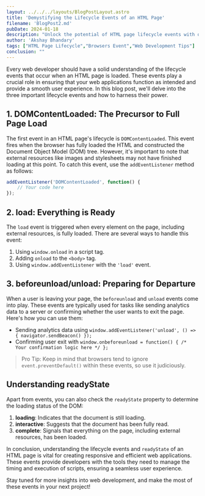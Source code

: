```yaml
---
layout: ../../../layouts/BlogPostLayout.astro
title: 'Demystifying the Lifecycle Events of an HTML Page'
filename: 'BlogPost2.md'
pubDate: 2024-01-18
description: "Unlock the potential of HTML page lifecycle events with our comprehensive guide, ideal for every web developer. Learn how to effectively use DOMContentLoaded, load, and beforeunload/unload events to enhance your web applications' performance and user experience. Master these crucial events, understand the readyState property, and elevate your web development skills—start optimizing your applications today!"
author: 'Akshay Bhandary'
tags: ["HTML Page Lifecycle","Browsers Event","Web Development Tips"]
conclusion: ""
---
```


Every web developer should have a solid understanding of the lifecycle events that occur when an HTML page is loaded. These events play a crucial role in ensuring that your web applications function as intended and provide a smooth user experience. In this blog post, we'll delve into the three important lifecycle events and how to harness their power.

## 1. DOMContentLoaded: The Precursor to Full Page Load

The first event in an HTML page's lifecycle is `DOMContentLoaded`. This event fires when the browser has fully loaded the HTML and constructed the Document Object Model (DOM) tree. However, it's important to note that external resources like images and stylesheets may not have finished loading at this point. To catch this event, use the `addEventListener` method as follows:

```javascript
addEventListener('DOMContentLoaded', function() {
    // Your code here
});
```

## 2. load: Everything is Ready

The `load` event is triggered when every element on the page, including external resources, is fully loaded. There are several ways to handle this event:

1. Using `window.onload` in a script tag.
2. Adding `onload` to the `<body>` tag.
3. Using `window.addEventListener` with the `'load'` event.

## 3. beforeunload/unload: Preparing for Departure

When a user is leaving your page, the `beforeunload` and `unload` events come into play. These events are typically used for tasks like sending analytics data to a server or confirming whether the user wants to exit the page. Here's how you can use them:

- Sending analytics data using `window.addEventListener('unload', () => { navigator.sendBeacon() });`
- Confirming user exit with `window.onbeforeunload = function() { /* Your confirmation logic here */ };`

> Pro Tip: Keep in mind that browsers tend to ignore `event.preventDefault()` within these events, so use it judiciously.

## Understanding readyState

Apart from events, you can also check the `readyState` property to determine the loading status of the DOM:

1. **loading**: Indicates that the document is still loading.
2. **interactive**: Suggests that the document has been fully read.
3. **complete**: Signals that everything on the page, including external resources, has been loaded.

In conclusion, understanding the lifecycle events and `readyState` of an HTML page is vital for creating responsive and efficient web applications. These events provide developers with the tools they need to manage the timing and execution of scripts, ensuring a seamless user experience.

Stay tuned for more insights into web development, and make the most of these events in your next project!
